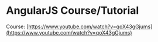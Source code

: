 # AngularJS Course/Tutorial

Course: [https://www.youtube.com/watch?v=qoX43gGjums](https://www.youtube.com/watch?v=qoX43gGjums)

